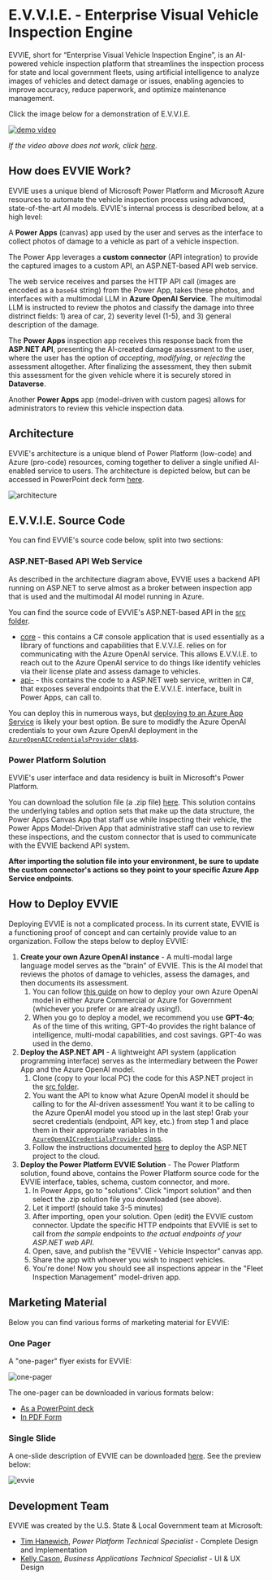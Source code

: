 # E.V.V.I.E. - **E**nterprise **V**isual **V**ehicle **I**nspection **E**ngine
EVVIE, short for “Enterprise Visual Vehicle Inspection Engine”, is an AI-powered vehicle inspection platform that streamlines the inspection process for state and local government fleets, using artificial intelligence to analyze images of vehicles and detect damage or issues, enabling agencies to improve accuracy, reduce paperwork, and optimize maintenance management.

Click the image below for a demonstration of E.V.V.I.E.

[![demo video](https://i.imgur.com/5OIfuG4.png)](https://livesend.microsoft.com/i/DUFrJEz77SXgL85JbBg___Wio6___QrDyqYH7e0RigS84AIiHLC3WpVWVDDfooWSJ3PQpIq2iXxfS8jrzrqedqUQyBkGlTJR3slPbCyUqy6FOpY0dwIM38eR3YiOOSHP7___37)

*If the video above does not work, click [here](https://youtu.be/KvEFX-in2TM).*

## How does EVVIE Work?
EVVIE uses a unique blend of Microsoft Power Platform and Microsoft Azure resources to automate the vehicle inspection process using advanced, state-of-the-art AI models. EVVIE's internal process is described below, at a high level:

A **Power Apps** (canvas) app used by the user and serves as the interface to collect photos of damage to a vehicle as part of a vehicle inspection.

The Power App leverages a **custom connector** (API integration) to provide the captured images to a custom API, an ASP.NET-based API web service.

The web service receives and parses the HTTP API call (images are encoded as a `base64` string) from the Power App, takes these photos, and interfaces with a multimodal LLM in **Azure OpenAI Service**. The multimodal LLM is instructed to review the photos and classify the damage into three distrinct fields: 1) area of car, 2) severity level (1-5), and 3) general description of the damage.

The **Power Apps** inspection app receives this response back from the **ASP.NET API**, presenting the AI-created damage assessment to the user, where the user has the option of *accepting*, *modifying*, or *rejecting* the assessment altogether. After finalizing the assessment, they then submit this assessment for the given vehicle where it is securely stored in **Dataverse**.

Another **Power Apps** app (model-driven with custom pages) allows for administrators to review this vehicle inspection data.

## Architecture
EVVIE's architecture is a unique blend of Power Platform (low-code) and Azure (pro-code) resources, coming together to deliver a single unified AI-enabled service to users. The architecture is depicted below, but can be accessed in PowerPoint deck form [here](./architecture.pptx).

![architecture](https://i.imgur.com/uT6N82Y.jpeg)

## E.V.V.I.E. Source Code
You can find EVVIE's source code below, split into two sections:

### ASP.NET-Based API Web Service
As described in the architecture diagram above, EVVIE uses a backend API running on ASP.NET to serve almost as a broker between inspection app that is used and the multimodal AI model running in Azure.

You can find the source code of EVVIE's ASP.NET-based API in the [src folder](./src/).
- [core](./src/core/) - this contains a C# console application that is used essentially as a library of functions and capabilities that E.V.V.I.E. relies on for communicating with the Azure OpenAI service. This allows E.V.V.I.E. to reach out to the Azure OpenAI service to do things like identify vehicles via their license plate and assess damage to vehicles.
- [api-](./src/api-aspnet/) - this contains the code to a ASP.NET web service, written in C#, that exposes several endpoints that the E.V.V.I.E. interface, built in Power Apps, can call to.

You can deploy this in numerous ways, but [deploying to an Azure App Service](https://learn.microsoft.com/en-us/aspnet/core/host-and-deploy/azure-apps/?view=aspnetcore-9.0&tabs=visual-studio) is likely your best option. Be sure to modidfy the Azure OpenAI credentials to your own Azure OpenAI deployment in the [`AzureOpenAICredentialsProvider` class](./src/core/AzureOpenAICredentialsProvider.cs).

### Power Platform Solution
EVVIE's user interface and data residency is built in Microsoft's Power Platform. 

You can download the solution file (a .zip file) [here](https://github.com/microsoft/SLG-Business-Applications/releases/download/18/EVVIE_1_0_0_3.zip). This solution contains the underlying tables and option sets that make up the data structure, the Power Apps Canvas App that staff use while inspecting their vehicle, the Power Apps Model-Driven App that administrative staff can use to review these inspections, and the custom connector that is used to communicate with the EVVIE backend API system.

**After importing the solution file into your environment, be sure to update the custom connector's actions so they point to your specific Azure App Service endpoints**.

## How to Deploy EVVIE
Deploying EVVIE is not a complicated process. In its current state, EVVIE is a functioning proof of concept and can certainly provide value to an organization. Follow the steps below to deploy EVVIE:
1. **Create your own Azure OpenAI instance** - A multi-modal large language model serves as the "brain" of EVVIE. This is the AI model that reviews the photos of damage to vehicles, assess the damages, and then documents its assessment.
    1. You can follow [this guide](https://learn.microsoft.com/en-us/azure/ai-services/openai/how-to/create-resource?pivots=web-portal) on how to deploy your own Azure OpenAI model in either Azure Commercial or Azure for Government (whichever you prefer or are already using!).
    2. When you go to deploy a model, we recommend you use **GPT-4o**; As of the time of this writing, GPT-4o provides the right balance of intelligence, multi-modal capabilities, and cost savings. GPT-4o was used in the demo.
2. **Deploy the ASP.NET API** - A lightweight API system (application programming interface) serves as the intermediary between the Power App and the Azure OpenAI model.
    1. Clone (copy to your local PC) the code for this ASP.NET project in the [src folder](./src/).
    2. You want the API to know what Azure OpenAI model it should be calling to for the AI-driven assessment! You want it to be calling to the Azure OpenAI model you stood up in the last step! Grab your secret credentials (endpoint, API key, etc.) from step 1 and place them in their appropriate variables in the [`AzureOpenAICredentialsProvider` class](./src/core/AzureOpenAICredentialsProvider.cs).
    3. Follow the instructions documented [here](https://learn.microsoft.com/en-us/aspnet/core/tutorials/publish-to-azure-webapp-using-vs?view=aspnetcore-9.0) to deploy the ASP.NET project to the cloud.
3. **Deploy the Power Platform EVVIE Solution** - The Power Platform solution, found above, contains the Power Platform source code for the EVVIE interface, tables, schema, custom connector, and more.
    1. In Power Apps, go to "solutions". Click "import solution" and then select the .zip solution file you downloaded (see above).
    2. Let it import! (should take 3-5 minutes)
    3. After importing, open your solution. Open (edit) the EVVIE custom connector. Update the specific HTTP endpoints that EVVIE is set to call from *the sample* endpoints to *the actual endpoints of your ASP.NET web API*.
    4. Open, save, and publish the "EVVIE - Vehicle Inspector" canvas app.
    5. Share the app with whoever you wish to inspect vehicles. 
    6. You're done! Now you should see all inspections appear in the "Fleet Inspection Management" model-driven app.

## Marketing Material
Below you can find various forms of marketing material for EVVIE:

### One Pager
A "one-pager" flyer exists for EVVIE:

![one-pager](https://i.imgur.com/Y3dUY0M.jpeg)

The one-pager can be downloaded in various formats below:
- [As a PowerPoint deck](./one-pager/one-pager.pptx)
- [In PDF Form](./one-pager/one-pager.pdf)

### Single Slide
A one-slide description of EVVIE can be downloaded [here](https://github.com/microsoft/SLG-Business-Applications/releases/download/25/one-pager-horizontal.pptx). See the preview below:

![evvie](https://i.imgur.com/kdquuAR.jpeg)

## Development Team
EVVIE was created by the U.S. State & Local Government team at Microsoft:
- [Tim Hanewich](https://www.linkedin.com/in/timhanewich), *Power Platform Technical Specialist* - Complete Design and Implementation
- [Kelly Cason](https://www.linkedin.com/in/kellycason/), *Business Applications Technical Specialist* - UI & UX Design